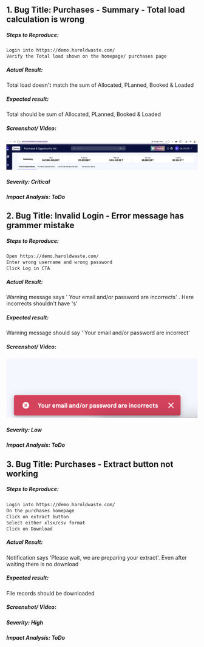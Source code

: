 ## 1. Bug Title: Purchases - Summary - Total load calculation is wrong
##### Steps to Reproduce: 
    Login into https://demo.haroldwaste.com/
    Verify the Total load shown on the homepage/ purchases page

##### Actual Result: 
Total load doesn't match the sum of Allocated, PLanned, Booked & Loaded
##### Expected result:
 Total should be sum of Allocated, PLanned, Booked & Loaded
##### Screenshot/ Video: 
![alt text](bugs/image.png)
##### Severity: Critical
##### Impact Analysis: ToDo


## 2. Bug Title: Invalid Login - Error message has grammer mistake
##### Steps to Reproduce: 
    Open https://demo.haroldwaste.com/
    Enter wrong username and wrong password
    Click Log in CTA

##### Actual Result: 
Warning message says ' Your email and/or password are incorrects' . Here incorrects shouldn't have 's'
##### Expected result: 
 Warning message should say ' Your email and/or password are incorrect' 
##### Screenshot/ Video: 
![alt text](bugs/ECA6787E-3419-42A8-83F1-ACFC85DE409F.png)
##### Severity: Low
##### Impact Analysis: ToDo

## 3. Bug Title: Purchases - Extract button not working
##### Steps to Reproduce: 
    Login into https://demo.haroldwaste.com/
    On the purchases homepage
    Click on extract button
    Select either xlsx/csv format
    Click on Download
##### Actual Result: 
Notification says 'Please wait, we are preparing your extract'. Even after waiting there is no download
##### Expected result:
 File records should be downloaded
##### Screenshot/ Video: 
##### Severity: High
##### Impact Analysis: ToDo